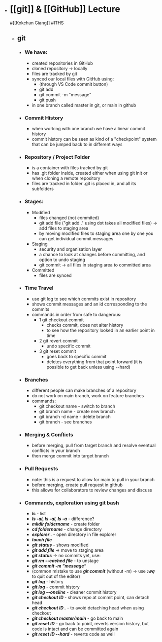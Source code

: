 - # [[git]] & [[GitHub]] Lecture
  #[[Kokchun Giang]] #ITHS
	- ## git
		- ### We have:
			- created repositories in GitHub
			- cloned repository -> locally
			- files are tracked by git
			- synced our local files with GitHub using:
				- (through VS Code commit button)
				- git add <file>
				- git commit -m "message"
				- git push
			- in one branch called master in git, or main in github
		- ### Commit History
			- when working with one branch we have a linear commit history
			- commit history can be seen as kind of a "checkpoint" system that can be jumped back to in different ways
		- ### Repository / Project Folder
			- is a container with files tracked by git
			- has .git folder inside, created either when using git init or when cloning a remote repository
			- files are tracked in folder .git is placed in, and all its subfolders
		- ### Stages:
			- Modified
				- files changed (not commited)
				- git add file ("git add ." using dot takes all modified files) -> add files to staging area
				- by moving modified files to staging area one by one you can get individual commit messages
			- Staging
				- security and organisation layer
				- a chance to look at changes before committing, and option to undo staging
				- git commit -> all files in staging area to committed area
			- Committed
				- files are synced
		- ### Time Travel
			- use git log to see which commits exist in repository
			- shows commit messages and an id corresponding to the commits
			- commands in order from safe to dangerous:
				- 1 git checkout commit
					- checks commit, does not alter history
					- to see how the repository looked in an earlier point in time
				- 2 git revert commit
					- undo specific commit
				- 3 git reset commit
					- goes back to specific commit
					- deletes everything from that point forward (it is possible to get back unless using --hard)
		- ### Branches
			- different people can make branches of a repository
			- do not work on main branch, work on feature branches
			- commands:
				- git checkout name - switch to branch
				- git branch name - create new branch
				- git branch -d name - delete branch
				- git branch - see branches
		- ### Merging & Conflicts
			- before merging, pull from target branch and resolve eventual conflicts in your branch
			- then merge commit into target branch
		- ### Pull Requests
			- note: this is a request to allow for main to pull in your branch
			- before merging, create pull request in github
			- this allows for collaborators to review changes and discuss
		- ### Commands, exploration using git bash
			- ***ls*** - list
			- ***ls -al, ls -al, ls -a*** - difference?
			- ***mkdir foldername*** - create folder
			- ***cd foldername*** - change directory
			- ***explorer .*** - open directory in file explorer
			- ***touch file***
			- ***git status*** - shows modified
			- ***git add file*** -> move to staging area
			- ***git status*** -> no commits yet, use:
			- ***git rm --cached file*** - to unstage
			- ***git commit -m "message"***
			- (common mistake to use ***git commit*** (without -m) -> use ***:wq*** to quit out of the editor)
			- ***git log*** - history
			- ***git log*** - commit history
			- ***git log --oneline*** - cleaner commit history
			- ***git checkout ID*** - shows repo at commit point, can detach head
			- ***git checkout ID .*** - to avoid detaching head when using checkout
			- ***git checkout master/main*** - go back to main
			- ***git reset ID*** - go back to point, reverts version history, but code is intact and can be committed again
			- ***git reset ID --hard*** - reverts code as well